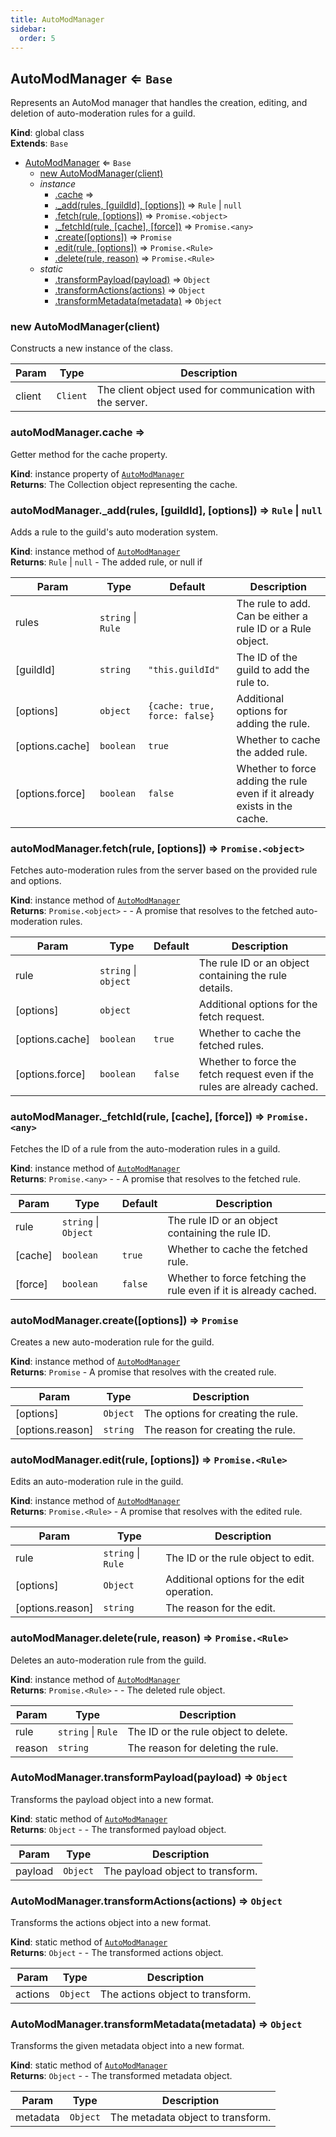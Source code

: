 ```yaml
---
title: AutoModManager
sidebar:
  order: 5
---
```




## AutoModManager ⇐ <code>Base</code>
Represents an AutoMod manager that handles the creation, editing, and deletion of auto-moderation rules for a guild.

**Kind**: global class  
**Extends**: <code>Base</code>  

* [AutoModManager](#AutoModManager) ⇐ <code>Base</code>
    * [new AutoModManager(client)](#new_AutoModManager_new)
    * _instance_
        * [.cache](#AutoModManager+cache) ⇒
        * [._add(rules, [guildId], [options])](#AutoModManager+_add) ⇒ <code>Rule</code> \| <code>null</code>
        * [.fetch(rule, [options])](#AutoModManager+fetch) ⇒ <code>Promise.&lt;object&gt;</code>
        * [._fetchId(rule, [cache], [force])](#AutoModManager+_fetchId) ⇒ <code>Promise.&lt;any&gt;</code>
        * [.create([options])](#AutoModManager+create) ⇒ <code>Promise</code>
        * [.edit(rule, [options])](#AutoModManager+edit) ⇒ <code>Promise.&lt;Rule&gt;</code>
        * [.delete(rule, reason)](#AutoModManager+delete) ⇒ <code>Promise.&lt;Rule&gt;</code>
    * _static_
        * [.transformPayload(payload)](#AutoModManager.transformPayload) ⇒ <code>Object</code>
        * [.transformActions(actions)](#AutoModManager.transformActions) ⇒ <code>Object</code>
        * [.transformMetadata(metadata)](#AutoModManager.transformMetadata) ⇒ <code>Object</code>

<a name="new_AutoModManager_new"></a>

### new AutoModManager(client)
Constructs a new instance of the class.


| Param | Type | Description |
| --- | --- | --- |
| client | <code>Client</code> | The client object used for communication with the server. |

<a name="AutoModManager+cache"></a>

### autoModManager.cache ⇒
Getter method for the cache property.

**Kind**: instance property of [<code>AutoModManager</code>](#AutoModManager)  
**Returns**: The Collection object representing the cache.  
<a name="AutoModManager+_add"></a>

### autoModManager.\_add(rules, [guildId], [options]) ⇒ <code>Rule</code> \| <code>null</code>
Adds a rule to the guild's auto moderation system.

**Kind**: instance method of [<code>AutoModManager</code>](#AutoModManager)  
**Returns**: <code>Rule</code> \| <code>null</code> - The added rule, or null if  

| Param | Type | Default | Description |
| --- | --- | --- | --- |
| rules | <code>string</code> \| <code>Rule</code> |  | The rule to add. Can be either a rule ID or a Rule object. |
| [guildId] | <code>string</code> | <code>&quot;this.guildId&quot;</code> | The ID of the guild to add the rule to. |
| [options] | <code>object</code> | <code>{cache: true, force: false}</code> | Additional options for adding the rule. |
| [options.cache] | <code>boolean</code> | <code>true</code> | Whether to cache the added rule. |
| [options.force] | <code>boolean</code> | <code>false</code> | Whether to force adding the rule even if it already exists in the cache. |

<a name="AutoModManager+fetch"></a>

### autoModManager.fetch(rule, [options]) ⇒ <code>Promise.&lt;object&gt;</code>
Fetches auto-moderation rules from the server based on the provided rule and options.

**Kind**: instance method of [<code>AutoModManager</code>](#AutoModManager)  
**Returns**: <code>Promise.&lt;object&gt;</code> - - A promise that resolves to the fetched auto-moderation rules.  

| Param | Type | Default | Description |
| --- | --- | --- | --- |
| rule | <code>string</code> \| <code>object</code> |  | The rule ID or an object containing the rule details. |
| [options] | <code>object</code> |  | Additional options for the fetch request. |
| [options.cache] | <code>boolean</code> | <code>true</code> | Whether to cache the fetched rules. |
| [options.force] | <code>boolean</code> | <code>false</code> | Whether to force the fetch request even if the rules are already cached. |

<a name="AutoModManager+_fetchId"></a>

### autoModManager.\_fetchId(rule, [cache], [force]) ⇒ <code>Promise.&lt;any&gt;</code>
Fetches the ID of a rule from the auto-moderation rules in a guild.

**Kind**: instance method of [<code>AutoModManager</code>](#AutoModManager)  
**Returns**: <code>Promise.&lt;any&gt;</code> - - A promise that resolves to the fetched rule.  

| Param | Type | Default | Description |
| --- | --- | --- | --- |
| rule | <code>string</code> \| <code>Object</code> |  | The rule ID or an object containing the rule ID. |
| [cache] | <code>boolean</code> | <code>true</code> | Whether to cache the fetched rule. |
| [force] | <code>boolean</code> | <code>false</code> | Whether to force fetching the rule even if it is already cached. |

<a name="AutoModManager+create"></a>

### autoModManager.create([options]) ⇒ <code>Promise</code>
Creates a new auto-moderation rule for the guild.

**Kind**: instance method of [<code>AutoModManager</code>](#AutoModManager)  
**Returns**: <code>Promise</code> - A promise that resolves with the created rule.  

| Param | Type | Description |
| --- | --- | --- |
| [options] | <code>Object</code> | The options for creating the rule. |
| [options.reason] | <code>string</code> | The reason for creating the rule. |

<a name="AutoModManager+edit"></a>

### autoModManager.edit(rule, [options]) ⇒ <code>Promise.&lt;Rule&gt;</code>
Edits an auto-moderation rule in the guild.

**Kind**: instance method of [<code>AutoModManager</code>](#AutoModManager)  
**Returns**: <code>Promise.&lt;Rule&gt;</code> - A promise that resolves with the edited rule.  

| Param | Type | Description |
| --- | --- | --- |
| rule | <code>string</code> \| <code>Rule</code> | The ID or the rule object to edit. |
| [options] | <code>Object</code> | Additional options for the edit operation. |
| [options.reason] | <code>string</code> | The reason for the edit. |

<a name="AutoModManager+delete"></a>

### autoModManager.delete(rule, reason) ⇒ <code>Promise.&lt;Rule&gt;</code>
Deletes an auto-moderation rule from the guild.

**Kind**: instance method of [<code>AutoModManager</code>](#AutoModManager)  
**Returns**: <code>Promise.&lt;Rule&gt;</code> - - The deleted rule object.  

| Param | Type | Description |
| --- | --- | --- |
| rule | <code>string</code> \| <code>Rule</code> | The ID or the rule object to delete. |
| reason | <code>string</code> | The reason for deleting the rule. |

<a name="AutoModManager.transformPayload"></a>

### AutoModManager.transformPayload(payload) ⇒ <code>Object</code>
Transforms the payload object into a new format.

**Kind**: static method of [<code>AutoModManager</code>](#AutoModManager)  
**Returns**: <code>Object</code> - - The transformed payload object.  

| Param | Type | Description |
| --- | --- | --- |
| payload | <code>Object</code> | The payload object to transform. |

<a name="AutoModManager.transformActions"></a>

### AutoModManager.transformActions(actions) ⇒ <code>Object</code>
Transforms the actions object into a new format.

**Kind**: static method of [<code>AutoModManager</code>](#AutoModManager)  
**Returns**: <code>Object</code> - - The transformed actions object.  

| Param | Type | Description |
| --- | --- | --- |
| actions | <code>Object</code> | The actions object to transform. |

<a name="AutoModManager.transformMetadata"></a>

### AutoModManager.transformMetadata(metadata) ⇒ <code>Object</code>
Transforms the given metadata object into a new format.

**Kind**: static method of [<code>AutoModManager</code>](#AutoModManager)  
**Returns**: <code>Object</code> - - The transformed metadata object.  

| Param | Type | Description |
| --- | --- | --- |
| metadata | <code>Object</code> | The metadata object to transform. |

